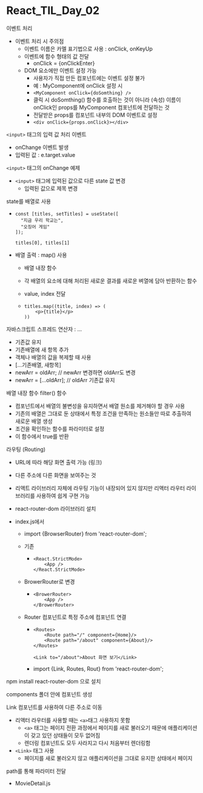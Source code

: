 # React_TIL_Day_02



이벤트 처리

- 이벤트 처리 시 주의점
  - 이벤트 이름은 카멜 표기법으로 사용 : onClick, onKeyUp
  - 이벤트에 함수 형태의 값 전달
    - onClick = {onClickEnter}
  - DOM 요소에만 이벤트 설정 가능
    - 사용자가 직접 만든 컴포넌트에는 이벤트 설정 불가
    - 예 : MyComponent에 onClick 설정 시
    - `<MyComponent onClick={doSomthing} />`
    - 클릭 시 doSomthing() 함수를 호출하는 것이 아니라 (속성) 이름이
      onClick인 props를 MyComponent 컴포넌트에 전달하는 것
    - 전달받은 props를 컴포넌트 내부의 DOM 이벤트로 설정
    - `<div onClick={props.onClick}></div>`



`<input>` 태그의 입력 값 처리 이벤트

- onChange 이벤트 발생
- 입력된 값 : e.target.value



`<input>` 태그의 onChange 예제

- `<input>` 태그에 입력된 값으로 다른 state 값 변경
  - 입력된 값으로 제목 변경



state를 배열로 사용

- ```
  const [titles, setTitles] = useState([
  	"지금 우리 학교는",
  	"오징어 게임"
  ]);
  
  titles[0], titles[1]
  ```

- 배열 출력 : map() 사용

  - 배열 내장 함수

  - 각 배열의 요소에 대해 처리된 새로운 결과를 새로운 벼열에 담아 반환하는 함수

  - value, index 전달

  - ```
    titles.map((title, index) => (
    	<p>{title}</p>
    ))
    ```



자바스크립트 스프레드 연산자 : ...

- 기존값 유지
- 기존배열에 새 항목 추가
- 객체나 배열의 값을 복제할 때 사용
- [...기존배열, 새항목]
- newArr = oldArr; // newArr 변경하면 oldArr도 변경
- newArr = [...oldArr]; // oldArr 기존값 유지



배열 내장 함수 filter() 함수

- 컴포넌트에서 배열의 불변성을 유지하면서 배열 원소를 제거해야 할 경우 사용
- 기존의 배열은 그대로 둔 상태에서 특정 조건을 만족하는 원소들만 따로
  추출하여 새로운 배열 생성
- 조건을 확인하는 함수를 파라미터로 설정
- 이 함수에서 true를 반환 



라우팅 (Routing)

- URL에 따라 해당 화면 출력 가능 (링크)

- 다른 주소에 다른 화면을 보여주는 것

- 리액트 라이브러리 자체에 라우팅 기능이 내장되어 있지 않지만
  리액터 라우터 라이브러리를 사용하여 쉽게 구현 가능

- react-router-dom 라이브러리 설치

- index.js에서

  - import {BrowserRouter} from 'react-router-dom';

  - 기존

    - ```
      <React.StrictMode>
          <App />
      </React.StrictMode>
      ```

  - BrowerRouter로 변경

    - ```
      <BrowerRouter>
          <App />
      </BrowerRouter>
      ```

  - Router 컴포넌트로 특정 주소에 컴포넌트 연결

    - ```
      <Routes>
          <Route path="/" component={Home}/>
          <Route path="/about" component={About}/>
      </Routes>
      
      <Link to="/about">About 화면 보기</Link>
      ```

    - import {Link, Routes, Rout} from 'react-router-dom';



npm install react-router-dom 으로 설치



components 폴더 안에 컴포넌트 생성



Link 컴포넌트를 사용하여 다른 주소로 이동

- 리액터 라우터를 사용할 때는 `<a>`태그 사용하지 못함
  - `<a>` 태그는 페이지 전환 과정에서 페이지를 새로 불러오기 때문에 
    애플리케이션이 갖고 있던 상태들이 모두 없어짐
  - 렌더링 컴포넌트도 모두 사라지고 다시 처음부터 렌더링함
- `<Link>` 태그 사용
  - 페이지를 새로 불러오지 않고 애플리케이션을 그대로 유지한 상태에서 
    페이지 









path를 통해 파라미터 전달

- MovieDetail.js